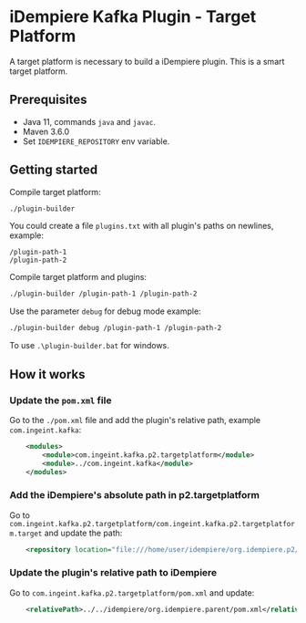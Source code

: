 # iDempiere Kafka Plugin - Target Platform

A target platform is necessary to build a iDempiere plugin. This is a smart target platform.


## Prerequisites

- Java 11, commands `java` and `javac`.
- Maven 3.6.0
- Set `IDEMPIERE_REPOSITORY` env variable.

## Getting started

Compile target platform:

```bash
./plugin-builder
```

You could create a file `plugins.txt` with all plugin's paths on newlines, example:

```
/plugin-path-1
/plugin-path-2
```

Compile target platform and plugins:

```bash
./plugin-builder /plugin-path-1 /plugin-path-2
```

Use the parameter `debug` for debug mode example:

```bash
./plugin-builder debug /plugin-path-1 /plugin-path-2
```

To use `.\plugin-builder.bat` for windows.

## How it works

### Update the `pom.xml` file

Go to the `./pom.xml` file and add the plugin's relative path, example `com.ingeint.kafka`:

```xml
    <modules>
        <module>com.ingeint.kafka.p2.targetplatform</module>
        <module>../com.ingeint.kafka</module>
    </modules>
```

### Add the iDempiere's absolute path in p2.targetplatform

Go to `com.ingeint.kafka.p2.targetplatform/com.ingeint.kafka.p2.targetplatform.target` and update the path:

```xml
    <repository location="file:///home/user/idempiere/org.idempiere.p2/target/repository"/>
```

### Update the plugin's relative path to iDempiere

Go to `com.ingeint.kafka.p2.targetplatform/pom.xml` and update:

```xml
    <relativePath>../../idempiere/org.idempiere.parent/pom.xml</relativePath>
```
